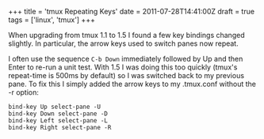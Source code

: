 +++
title = 'tmux Repeating Keys'
date = 2011-07-28T14:41:00Z
draft = true
tags = ['linux', 'tmux']
+++

When upgrading from tmux 1.1 to 1.5 I found a few key bindings changed slightly.
In particular, the arrow keys used to switch panes now repeat.

I often use the sequence `C-b Down` immediately followed by Up and then Enter to
re-run a unit test. With 1.5 I was doing this too quickly (tmux's repeat-time is
500ms by default) so I was switched back to my previous pane. To fix this I
simply added the arrow keys to my .tmux.conf without the -r option:

```
bind-key Up select-pane -U
bind-key Down select-pane -D
bind-key Left select-pane -L
bind-key Right select-pane -R
```
